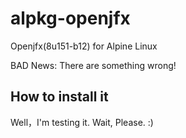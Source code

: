 # alpkg-openjfx
Openjfx(8u151-b12) for Alpine Linux

BAD News: There are something wrong!

## How to install it
Well，I'm testing it. Wait, Please. :)
